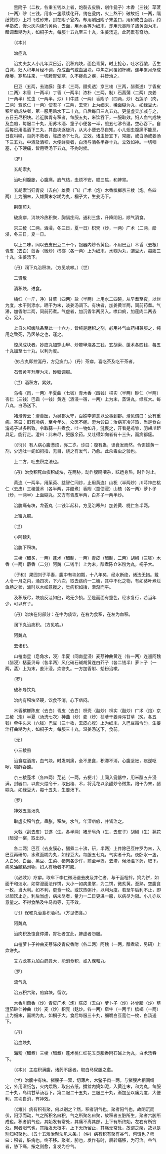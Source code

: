 <!-- { "loadSidebar": true } -->
　　黑附子（二枚，各重五钱以上者，炮裂去皮脐，剜作瓮子）木香（三钱）荜茇（一两）砂（三钱，用水一盏续续化开，纳在瓮内，火上熬干）破故纸（一两，隔纸微炒）上将飞过砂末，封在附子瓮内，却用剜出附子末盖口，用和成白面裹，约半指浓，慢火灰内烧匀黄色，去面，用木香等为细末，却用元裹附子熟黄面为末，醋调煮糊为丸，如桐子大，每服十五丸至三十丸，生姜汤送，此药累有奇功。

　　〔《本》〕

　　治症丸

　　治丈夫女人小儿年深日近，沉积瘕块，面色青黄，时上抢心，吐水吞酸，舌生白沫，妇人积年月经不调，渐成血气或血蛊块，中焦之间覆如杯碗，连年累月渐成瘦瘠，寒热往来，一切脾胃受寒，久不瘥愈之疾，并皆治之。

　　巴豆（五两，去油膜）蓬术（三两，醋炙透）京三棱（三两，醋煮透）丁香皮（二两）木香（一两半）丁香（一两半）浓朴（三两，制）石菖蒲（二两）良姜（一两半）虻虫（一两半，炒）川牛膝（一两）香附子（四两，炒）石莲子（肉，二两）薏苡仁（一两）使君子（三两，去壳）上为细末，稀面糊为丸，如绿豆大。积年瘕成块者，第一服用熟水下二十丸，自后每日三丸五丸，更量虚实加减与之，五日云尽积块。若近脾胃有积者，每服五丸，米饮吞下，一服取效。妇人血气成块及血瘕，每服二十丸，用苏木酒、童子小便各一半，煎五七沸令温，空心吞下。自后每日用温酒下三丸，其血块逐旋消，从大小便去尽自知。小儿蛔虫腹痛不能忍，日夜叫唤，百药不救者，陈皮汤下七丸，立效。诸虫皆宜下，常服，或白汤或姜汤下三五丸，中酒及酒积，大便鲜臭者，白汤与酒各半吞十丸，立效如神。一切咽塞，心下硬痛，皆用枣汤下五丸，不拘时候。

　　〔罗〕

　　玄胡索丸

　　治吐利腹胀，心腹痛，瘕气结，虫烦不安，顺三焦，和脾胃。

　　玄胡索当归青皮（去白）雄黄（飞）广术（炮）木香槟榔京三棱（炮。各四两）上为细末，入雄黄末水糊为丸，桐子大，生姜汤下。

　　荆蓬煎丸

　　破痰癖，消块冷热积聚，胸膈疰闷，通利三焦，升降阴阳，顺气消食。

　　京三棱（二两，酒浸，冬三日，夏一日）枳壳（炒，一两）广术（二两，醋浸，冬三日，夏一日。

　　以上二味，同以去皮巴豆二十个，银器内炒令黄色，不用巴豆）木香（去根）青皮（去白）茴香（微炒）槟榔（各一两）上为细末，水糊为丸，豌豆大，每服三十丸，生姜汤下。

　　〔丹〕润下丸治积块。（方见咳嗽。）〔世〕

　　二贤散

　　消积块，进食。

　　橘红（一斤，净）甘草（四两）盐（半两）上用水二四碗，从早煮至夜，以烂为度，水干则添水，晒干为末，淡姜汤调下。有块者，加姜黄半两，同前药煮。气滞，加香附二两，同前药煮。气虚者，加沉香半两另入。噤口痢，加莲肉二两去心，另入。

　　上自久积缓除条至此一十六方，皆纯是磨积之剂，必用补气血药相兼服之，纯用之致死，乃医杀之也，谨之。

　　惊风成块者。妙应丸加穿山甲、炒鳖甲烧各三钱，玄胡索、蓬术各四钱，每五十丸加至七十丸，以利为度。

　　（妙应丸即控涎丹，方见痰门。）〔丹〕茶癖，喜吃茶及吃干茶者。

　　石膏黄芩升麻为末，砂糖调服。

　　〔世〕酒积方，累效。

　　乌梅（肉，一两）半夏曲（七钱）青木香（四钱）枳实（半两）砂仁（半两）杏仁（三钱）巴霜（一钱）黄连（酒浸一宿，一两）上为末，蒸饼丸，绿豆大。每八丸，白汤送下。

　　褚澄传云：澄善医，为吴郡太守，百姓李道念以公事到郡。澄见谓曰：汝有重病。答曰：旧有冷病，至今年久，众医不瘥。澄为诊曰：汝病非冷非热，当是食白瀹鸡子过多所致。令取蒜一升煮食，吐一物如升，涎裹之，开看是鸡雏，羽翅爪距具足，能行走。澄曰：此未尽，更服余药。又吐得如向者有十三头，而病都瘥。

　　〔《衍》〕有人病心腹懑烦，弥二岁。诊曰：腹有蛊，误食发而然。令饵雄黄一剂，少选吐一蛇如拇指，无目，烧之有发气，乃愈。此杀毒虫之验也。

　　上二方，吐虫积之法也。

　　〔丹〕治食积死血痰积成块，在两胁，动作腹鸣嘈杂，眩运身热，时作时止。

　　黄连（一两半，用茱萸、益智仁同炒，止用黄连）山栀（半两炒）川芎神曲桃仁（去皮）三棱蓬术（各半两，并醋煮）香附（童便浸）山楂（各一两）萝卜子（炒，一两半）上面糊丸。又方有青皮半两，白芥子一两半炒。

　　治胁痛有块，龙荟丸（二钱半起料，方见治寒热）加姜黄、桃仁各半两。

　　上蜜丸服。

　　〔世〕

　　小阿魏丸

　　治胁下积块。

　　三棱（醋炙，一两）蓬术（醋制，一两）青皮（醋制，二两）胡椒（三钱）木香（一两）麝香（二分）阿魏（二钱半）上为末，醋煮陈仓米粉为丸，桐子大。

　　〔子和〕果园刘子平妻，腹中有块如瓢，十八年矣，经水断绝，诸法无措。戴人令一月之内，涌四次，下六次，取去痰约一二桶，其中不化之物，有如葵叶煮烂鱼肠之状，涌时以木如意搅之，觉病积如括，渐渐而平。

　　及积既尽，块痕反洼如臼，略无少损。至是而面有童色，经水复行，若当年少，可以有子。

　　〔丹〕治块在何部分：在中为痰饮，在右为食积，在左为血积。

　　润下丸治痰积。（方见咳。）

　　阿魏丸

　　去诸积。

　　山楂南星（皂角水，浸）半夏（同南星浸）麦芽神曲黄连（各一两）连翘阿魏（醋浸）栝蒌贝母（各半两）风化硝石碱胡黄连白芥子（各二钱半）萝卜子（一两，蒸）上为末，姜汁浸，炊饼丸。一方加香附、蛤粉治嗽。

　　〔罗〕

　　破积导饮丸

　　治内有积块坚硬，饮食不消，心下痞闷。

　　木香槟榔陈皮（去白）青皮（去白）枳壳（麸炒）枳实（麸炒）广术（炮）京三棱（炮）半夏（汤洗七次）神曲（炒）麦（炒）茯苓干姜泽泻甘草（炙。各五钱）牵牛头末（六钱）巴豆（三十枚，去皮心膜）上为细末，入巴豆霜令匀，生姜汁打曲糊为丸，如桐子大。每服三十丸，温姜汤送下，食前。

　　〔无〕

　　小三棱煎

　　治食症酒痞，血气块，时发刺痛，全不思食，积滞不消，心腹坚胀，痰逆呕哕，噫酢吞酸。

　　京三棱蓬术（各四两）芜花（一两，去梗叶）上同入瓮器中，用米醋五升浸满，封器口，以炭火煨令干，取出棱、术，将芫花以余醋炒令微焦，焙干为末，醋糊丸，如绿豆大，每十五丸，生姜汤下。

　　〔罗〕

　　神效五食汤丸

　　取虚实积气食，蛊胀，积块，水气，年深痞瘕，并皆治之。

　　大戟（刮去皮）甘遂（生。各半两）猪牙皂角（生，去皮子）胡椒（生）芫花（醋浸一宿，取出炒。

　　各二两）巴豆（去皮膜心，醋煮二十沸，研，半两）上件除巴豆杵罗为末，入巴豆再研匀，水煮面糊为丸，如绿豆大。每服五七丸，气实者十丸。夜卧水一盏，入白米、白面、黑豆、生菜、猪肉各少许，煎至半盏，去渣，候汤温下药，取下。病忌油腻粘滑物。妇人有胎者不可服。

　　〔《必效》〕疗癖。取车下李仁微汤退去皮及并仁者，与干面相拌，捣为饼，如面干和淡水，如常溲面法作饼，大小一如病患掌，为二饼，微炙黄。至熟，空腹食一枚，当大利。如不利，更食一枚。或饮热粥汁，以利为度。若至午后利不止，即以醋饮止之。利后当虚，病未尽者，量力一二日更进一服，以病尽为限。小儿亦以意量之。不得食酪及牛马肉等，无不效。

　　〔丹〕保和丸治食积酒积。（方见伤食。）

　　阿魏丸

　　治肉积及饱食停滞，胃壮者宜此，脾虚者勿服。

　　山楂萝卜子神曲麦芽陈皮青皮香附（各二两）阿魏（一两，醋煮软，另研）上炊饼丸。

　　又方龙荟丸加白鸽粪大，能消食积，或入保和丸。

　　〔罗〕

　　流气丸

　　治五积六聚，瘕癖块，留饮。

　　木香川茴香（炒）青皮广术（炮）陈皮（去白）萝卜子（炒）补骨脂（炒）荜澄茄砂仁神曲（炒）麦（炒）枳壳（麸炒。各一两）牵牛（一两半）槟榔（一两）上为细末，面糊为丸，如桐子大。食后每服三十丸，细嚼白豆蔻仁一枚，白汤送下。

　　〔丹〕

　　治血块丸

　　海粉（醋煮）三棱（醋煮）蓬术桃仁红花五灵脂香附石碱上为丸，白术汤吞下。

　　〔《本》〕主症积满腹，诸药不瘥者。取白马尿服之愈。

　　〔世〕治腹中有块。猪腰子一双，切薄片，木鳖子肉一两，与猪腰片相间缚定，外用湿纸包，火内煨熟，取出去纸，擂盆内捣如泥，入黄连末，和为丸，每服二十丸，乌梅甘草汤吞下。第二服二十五丸，三服三十丸，渐加至以痛为度，大便利，其块自消，有神效。

　　〔《难》〕病有积有聚，何以别之？然，积者阴气也，聚者阳气也，故阴沉而伏，阳浮而动，气之所积名曰积，气之所聚名曰聚，故积者五脏所生，聚者六腑所成也。积者阴气也，其始发有常处，其痛不离其部，上下有所终始，左右有所穷处。聚者阳气也，其始发无根本，上下无所留止，其痛无常处，故谓之聚，故以是别知积聚也。（五十五难治聚法见末条。）〔仲〕病有积有聚有谷气，何谓也？师曰：积者，脏病也，终不移。聚者，腑也，发作有时，展转痛移，为可治。谷气者，胁下痛，按之则愈，复发为谷气。

